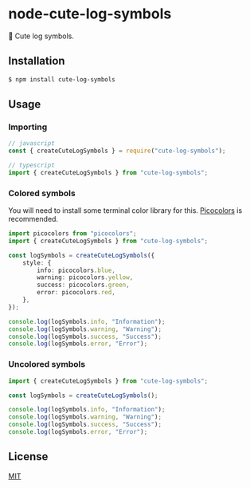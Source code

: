 # node-cute-log-symbols

💜 Cute log symbols.

## Installation

```bash
$ npm install cute-log-symbols
```

## Usage

### Importing

```ts
// javascript
const { createCuteLogSymbols } = require("cute-log-symbols");

// typescript
import { createCuteLogSymbols } from "cute-log-symbols";
```

### Colored symbols

You will need to install some terminal color library for this. [Picocolors](https://www.npmjs.com/package/picocolors) is recommended.

```ts
import picocolors from "picocolors";
import { createCuteLogSymbols } from "cute-log-symbols";

const logSymbols = createCuteLogSymbols({
    style: {
        info: picocolors.blue,
        warning: picocolors.yellow,
        success: picocolors.green,
        error: picocolors.red,
    },
});

console.log(logSymbols.info, "Information");
console.log(logSymbols.warning, "Warning");
console.log(logSymbols.success, "Success");
console.log(logSymbols.error, "Error");
```

### Uncolored symbols

```ts
import { createCuteLogSymbols } from "cute-log-symbols";

const logSymbols = createCuteLogSymbols();

console.log(logSymbols.info, "Information");
console.log(logSymbols.warning, "Warning");
console.log(logSymbols.success, "Success");
console.log(logSymbols.error, "Error");
```

## License

[MIT](./LICENSE)
